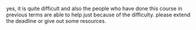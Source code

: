 yes, it is quite difficult and also the people who have done this course in
previous terms are able to help just because of the difficulty. please extend
the deadline or give out some resources.